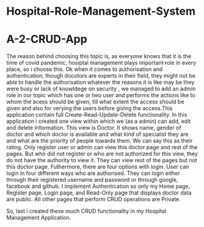 # Hospital-Role-Management-System
# A-2-CRUD-App

The reason behind choosing this topic is, as everyone knows that it is the time of covid pandemic, hosiptal management plays important role in every place, so i choose this.
Ok when it comes to authorisation and authentication, though docotors are experts in their field, they might not be able to handle the authorisation 
whatever the reasons it is like may be they were busy or lack of knowldege on security , we managed to add an admin role in our topic which has one or two user and performs the actions like to whom the acess should be given, till what extent the access should be given and also for verying the users before giving the access.This application contain full Create-Read-Update-Delete functionality.
In this application i created one view within which we (as a admin) can add, edit and delete information. This view is Doctor. It shows name, gender of doctor and which doctor is available and what kind of specialist they are and what are the priority of people towards them. We can say this as their rating. Only register user or admin can view this doctor page and rest of the pages. But who did not register or who are not authorized for this view, they do not have the authority to view it. They can view rest of the pages but not this doctor page.
Futhermore, there are four options with login. User can login in four different ways who are authorised. They can login either through their registered username and password or through google, facebook and github. I implement Authentication so only my Home page, Register page, Login
page, and Read-Only page that displays doctor data are public. All other pages that perform CRUD operations are Private.

So, last i created these much CRUD functionality in my Hospital Management Application.
